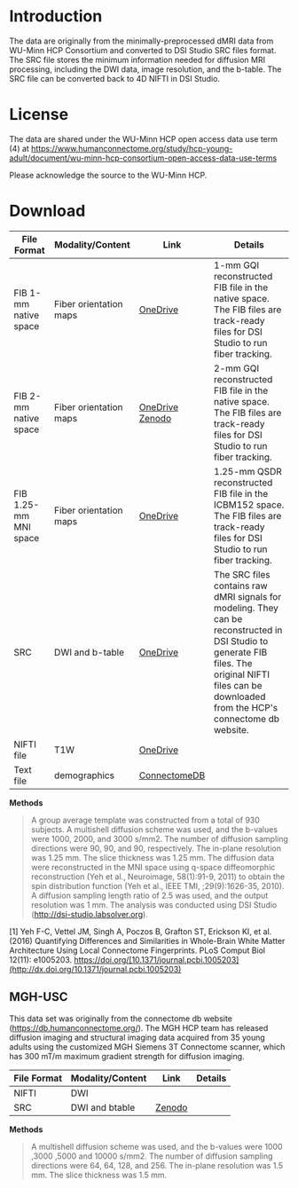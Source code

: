 # Introduction

The data are originally from the minimally-preprocessed dMRI data from WU-Minn HCP Consortium and converted to DSI Studio SRC files format. The SRC file stores the minimum information needed for diffusion MRI processing, including the DWI data, image resolution, and the b-table. The SRC file can be converted back to 4D NIFTI in DSI Studio.

# License

The data are shared under the WU-Minn HCP open access data use term (4) at <https://www.humanconnectome.org/study/hcp-young-adult/document/wu-minn-hcp-consortium-open-access-data-use-terms>

Please acknowledge the source to the WU-Minn HCP.

# Download

| File Format | Modality/Content | Link | Details |
|-------------|---|---|---------|
| FIB 1-mm native space | Fiber orientation maps| [OneDrive](https://pitt-my.sharepoint.com/:f:/g/personal/yehfc_pitt_edu/EhAofmkwtjlMlSku3_vniFEBkStumkY2i5y2YtoqIAOMBQ?e=US4888) | 1-mm GQI reconstructed FIB file in the native space. The FIB files are track-ready files for DSI Studio to run fiber tracking. |
| FIB 2-mm native space | Fiber orientation maps| [OneDrive](https://pitt-my.sharepoint.com/:f:/g/personal/yehfc_pitt_edu/EvFAkXbKPjVCjuTuWcuyGyYBZRAUi4ytmwi9jDI1kFtguA?e=8p3AdS) [Zenodo](https://zenodo.org/record/6307812) | 2-mm GQI reconstructed FIB file in the native space. The FIB files are track-ready files for DSI Studio to run fiber tracking. |
| FIB 1.25-mm MNI space | Fiber orientation maps| [OneDrive](https://pitt-my.sharepoint.com/:f:/g/personal/yehfc_pitt_edu/EqdBttDkWOREjqlB3Ql1KVkBgAueXUbqIdJWi1RpHSEiyg?e=bDcFTe) | 1.25-mm QSDR reconstructed FIB file in the ICBM152 space. The FIB files are track-ready files for DSI Studio to run fiber tracking. |
| SRC | DWI and b-table | [OneDrive](https://pitt-my.sharepoint.com/:f:/g/personal/yehfc_pitt_edu/EmL_WkIkt3pFilc6MeqRoX0Bwhvs0Lr7X9LAoIucajLUwQ?e=c0w9xQ) | The SRC files contains raw dMRI signals for modeling. They can be reconstructed in DSI Studio to generate FIB files. The original NIFTI files can be downloaded from the HCP's connectome db website. |
| NIFTI file | T1W | [OneDrive](https://pitt-my.sharepoint.com/:f:/g/personal/yehfc_pitt_edu/EkPCanH2hTBEh47ZFHXIHuUBaYhGS5lcz3Hi1lAGoeqMcw?e=vCSidk) | |
| Text file | demographics | [ConnectomeDB](https://db.humanconnectome.org/) | |

  **Methods**
  > A group average template was constructed from a total of 930 subjects. A multishell diffusion scheme was used, and the b-values were 1000, 2000, and 3000 s/mm2. The number of diffusion sampling directions were 90, 90, and 90, respectively. The in-plane resolution was 1.25 mm. The slice thickness was 1.25 mm. The diffusion data were reconstructed in the MNI space using q-space diffeomorphic reconstruction (Yeh et al., Neuroimage, 58(1):91-9, 2011) to obtain the spin distribution function (Yeh et al., IEEE TMI, ;29(9):1626-35, 2010). A diffusion sampling length ratio of 2.5 was used, and the output resolution was 1 mm. The analysis was conducted using DSI Studio (http://dsi-studio.labsolver.org).

  [1] Yeh F-C, Vettel JM, Singh A, Poczos B, Grafton ST, Erickson KI, et al. (2016) Quantifying Differences and Similarities in Whole-Brain White Matter Architecture Using Local Connectome Fingerprints. PLoS Comput Biol 12(11): e1005203. https://doi.org/[10.1371/journal.pcbi.1005203](http://dx.doi.org/10.1371/journal.pcbi.1005203)


## MGH-USC 

This data set was originally from the connectome db website (https://db.humanconnectome.org/). The MGH HCP team has released diffusion imaging and structural imaging data acquired from 35 young adults using the customized MGH Siemens 3T Connectome scanner, which has 300 mT/m maximum gradient strength for diffusion imaging.

| File Format | Modality/Content | Link | Details |
|-------------|---|---|---------|
| NIFTI | DWI | | |
| SRC | DWI and btable | [Zenodo](https://zenodo.org/record/6315871) |  |

  **Methods**
  > A multishell diffusion scheme was used, and the b-values were 1000 ,3000 ,5000 and 10000 s/mm2. The number of diffusion sampling directions were 64, 64, 128, and 256. The in-plane resolution was 1.5 mm. The slice thickness was 1.5 mm.

